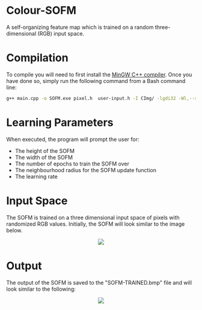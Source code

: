 # Colour-SOFM
A self-organizing feature map which is trained on a random three-dimensional (RGB) input space.

# Compilation
To compile you will need to first install the [MinGW C++ compiler](https://www.rose-hulman.edu/class/csse/resources/MinGW/installation.htm). Once you have done so, simply run the following command from a Bash command line:

```bash
g++ main.cpp -o SOFM.exe pixel.h  user-input.h -I CImg/ -lgdi32 -Wl,--stack,100000000
```

# Learning Parameters
When executed, the program will prompt the user for:
* The height of the SOFM
* The width of the SOFM
* The number of epochs to train the SOFM over
* The neighbourhood radius for the SOFM update function
* The learning rate

# Input Space
The SOFM is trained on a three dimensional input space of pixels with randomized RGB values. Initially, the SOFM will look similar to the image below.

<p align="center">
  <img src="./SOFM.bmp" />
</p>

# Output
The output of the SOFM is saved to the "SOFM-TRAINED.bmp" file and will look similar to the following:

<p align="center">
  <img src="./SOFM-TRAINED.bmp" />
</p>

